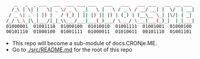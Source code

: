```sh
    _   _  _ ___  ___  ___ ___ ___   ___   ___   ___ ___   __  __ ___ 
   /_\ | \| |   \| _ \/ _ \_ _|   \ |   \ / _ \ / __/ __| |  \/  | __|
  / _ \| .` | |) |   / (_) | || |) || |) | (_) | (__\__ \_| |\/| | _| 
 /_/ \_\_|\_|___/|_|_\\___/___|___(_)___/ \___/ \___|___(_)_|  |_|___|
 01000001  01001110  01000100  01010010  01001111  01001001  01000100 
 00101110  01000100  01001111  01000011  01010011  00101110  01001101 
```

- This repo will become a sub-module of docs.CRONje.ME.
- Go to [./src/README.md](./src/README.md) for the root of this repo